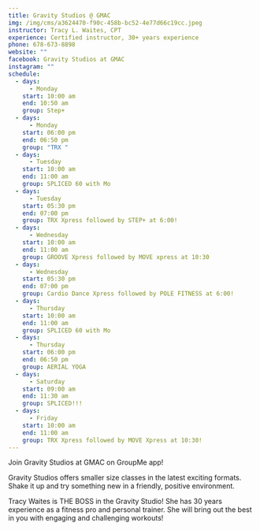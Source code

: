```yaml
---
title: Gravity Studios @ GMAC
img: /img/cms/a3624470-f90c-458b-bc52-4e77d66c19cc.jpeg
instructor: Tracy L. Waites, CPT
experience: Certified instructor, 30+ years experience
phone: 678-673-8898
website: ""
facebook: Gravity Studios at GMAC
instagram: ""
schedule:
  - days:
      - Monday
    start: 10:00 am
    end: 10:50 am
    group: Step+
  - days:
      - Monday
    start: 06:00 pm
    end: 06:50 pm
    group: "TRX "
  - days:
      - Tuesday
    start: 10:00 am
    end: 11:00 am
    group: SPLICED 60 with Mo
  - days:
      - Tuesday
    start: 05:30 pm
    end: 07:00 pm
    group: TRX Xpress followed by STEP+ at 6:00!
  - days:
      - Wednesday
    start: 10:00 am
    end: 11:00 am
    group: GROOVE Xpress followed by MOVE xpress at 10:30
  - days:
      - Wednesday
    start: 05:30 pm
    end: 07:00 pm
    group: Cardio Dance Xpress followed by POLE FITNESS at 6:00!
  - days:
      - Thursday
    start: 10:00 am
    end: 11:00 am
    group: SPLICED 60 with Mo
  - days:
      - Thursday
    start: 06:00 pm
    end: 06:50 pm
    group: AERIAL YOGA
  - days:
      - Saturday
    start: 09:00 am
    end: 11:30 am
    group: SPLICED!!!
  - days:
      - Friday
    start: 10:00 am
    end: 11:00 am
    group: TRX Xpress followed by MOVE Xpress at 10:30!
---
```

Join Gravity Studios at GMAC on GroupMe app!

Gravity Studios offers smaller size classes in the latest exciting formats. Shake it up and try something new in a friendly, positive environment.

[](https://www.trxtraining.com/why-trx)Tracy Waites is THE BOSS in the Gravity Studio! She has 30 years experience as a fitness pro and personal trainer. She will bring out the best in you with engaging and challenging workouts!